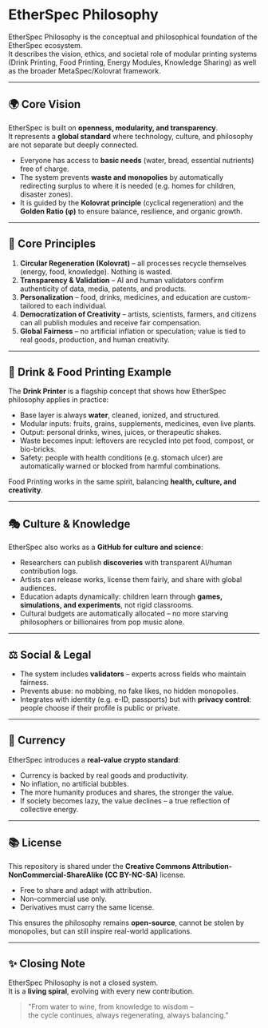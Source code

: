 # EtherSpec Philosophy

EtherSpec Philosophy is the conceptual and philosophical foundation of the EtherSpec ecosystem.  
It describes the vision, ethics, and societal role of modular printing systems (Drink Printing, Food Printing, Energy Modules, Knowledge Sharing) as well as the broader MetaSpec/Kolovrat framework.

---

## 🌍 Core Vision

EtherSpec is built on **openness, modularity, and transparency**.  
It represents a **global standard** where technology, culture, and philosophy are not separate but deeply connected.  

- Everyone has access to **basic needs** (water, bread, essential nutrients) free of charge.  
- The system prevents **waste and monopolies** by automatically redirecting surplus to where it is needed (e.g. homes for children, disaster zones).  
- It is guided by the **Kolovrat principle** (cyclical regeneration) and the **Golden Ratio (φ)** to ensure balance, resilience, and organic growth.  

---

## 🔑 Core Principles

1. **Circular Regeneration (Kolovrat)** – all processes recycle themselves (energy, food, knowledge). Nothing is wasted.  
2. **Transparency & Validation** – AI and human validators confirm authenticity of data, media, patents, and products.  
3. **Personalization** – food, drinks, medicines, and education are custom-tailored to each individual.  
4. **Democratization of Creativity** – artists, scientists, farmers, and citizens can all publish modules and receive fair compensation.  
5. **Global Fairness** – no artificial inflation or speculation; value is tied to real goods, production, and human creativity.  

---

## 🥂 Drink & Food Printing Example

The **Drink Printer** is a flagship concept that shows how EtherSpec philosophy applies in practice:  

- Base layer is always **water**, cleaned, ionized, and structured.  
- Modular inputs: fruits, grains, supplements, medicines, even live plants.  
- Output: personal drinks, wines, juices, or therapeutic shakes.  
- Waste becomes input: leftovers are recycled into pet food, compost, or bio-bricks.  
- Safety: people with health conditions (e.g. stomach ulcer) are automatically warned or blocked from harmful combinations.  

Food Printing works in the same spirit, balancing **health, culture, and creativity**.  

---

## 🎭 Culture & Knowledge

EtherSpec also works as a **GitHub for culture and science**:  

- Researchers can publish **discoveries** with transparent AI/human contribution logs.  
- Artists can release works, license them fairly, and share with global audiences.  
- Education adapts dynamically: children learn through **games, simulations, and experiments**, not rigid classrooms.  
- Cultural budgets are automatically allocated – no more starving philosophers or billionaires from pop music alone.  

---

## ⚖️ Social & Legal

- The system includes **validators** – experts across fields who maintain fairness.  
- Prevents abuse: no mobbing, no fake likes, no hidden monopolies.  
- Integrates with identity (e.g. e-ID, passports) but with **privacy control**: people choose if their profile is public or private.  

---

## 💱 Currency

EtherSpec introduces a **real-value crypto standard**:  

- Currency is backed by real goods and productivity.  
- No inflation, no artificial bubbles.  
- The more humanity produces and shares, the stronger the value.  
- If society becomes lazy, the value declines – a true reflection of collective energy.  

---

## 📚 License

This repository is shared under the **Creative Commons Attribution-NonCommercial-ShareAlike (CC BY-NC-SA)** license.  
- Free to share and adapt with attribution.  
- Non-commercial use only.  
- Derivatives must carry the same license.  

This ensures the philosophy remains **open-source**, cannot be stolen by monopolies, but can still inspire real-world applications.  

---

## ✨ Closing Note

EtherSpec Philosophy is not a closed system.  
It is a **living spiral**, evolving with every new contribution.  

> "From water to wine, from knowledge to wisdom –  
> the cycle continues, always regenerating, always balancing."
